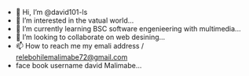 - 👋 Hi, I’m @david101-ls
- 👀 I’m interested in the vatual world...
- 🌱 I’m currently learning  BSC software engenieering with multimedia...
- 💞️ I’m looking to collaborate on web desining...
- 📫 How to reach me my emali address / relebohilemalimabe72@gmail.com
- face book username david Malimabe...

<!---
david101-ls/david101-ls is a ✨ special ✨ repository because its `README.md` (this file) appears on your GitHub profile.
You can click the Preview link to take a look at your changes.
--->
